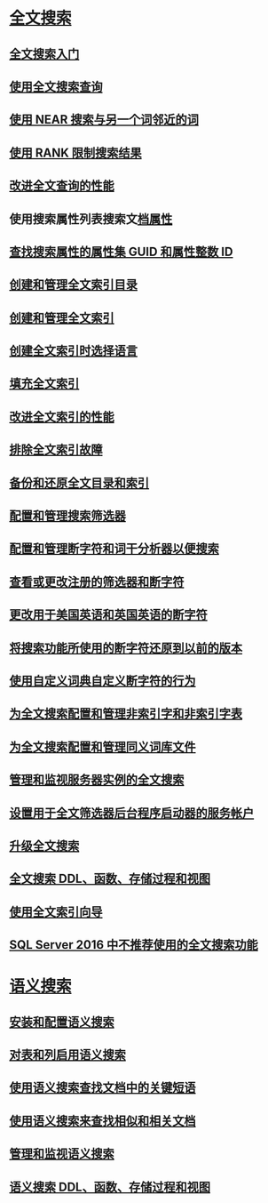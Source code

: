 # [全文搜索](full-text-search.md)  
## [全文搜索入门](get-started-with-full-text-search.md)  
## [使用全文搜索查询](query-with-full-text-search.md)  
## [使用 NEAR 搜索与另一个词邻近的词](search-for-words-close-to-another-word-with-near.md)  
## [使用 RANK 限制搜索结果](limit-search-results-with-rank.md)  
## [改进全文查询的性能](improve-the-performance-of-full-text-queries.md)  
## 使用搜索属性列表搜索文[档属性](search-document-properties-with-search-property-lists.md)  
## [查找搜索属性的属性集 GUID 和属性整数 ID](find-property-set-guids-and-property-integer-ids-for-search-properties.md)  
## [创建和管理全文索引目录](create-and-manage-full-text-catalogs.md)  
## [创建和管理全文索引](create-and-manage-full-text-indexes.md)  
## [创建全文索引时选择语言](choose-a-language-when-creating-a-full-text-index.md)  
## [填充全文索引](populate-full-text-indexes.md)  
## [改进全文索引的性能](improve-the-performance-of-full-text-indexes.md)  
## [排除全文索引故障](troubleshoot-full-text-indexing.md)  
## [备份和还原全文目录和索引](back-up-and-restore-full-text-catalogs-and-indexes.md)  
## [配置和管理搜索筛选器](configure-and-manage-filters-for-search.md)  
## [配置和管理断字符和词干分析器以便搜索](configure-and-manage-word-breakers-and-stemmers-for-search.md)  
## [查看或更改注册的筛选器和断字符](view-or-change-registered-filters-and-word-breakers.md)  
## [更改用于美国英语和英国英语的断字符](change-the-word-breaker-used-for-us-english-and-uk-english.md)  
## [将搜索功能所使用的断字符还原到以前的版本](revert-the-word-breakers-used-by-search-to-the-previous-version.md)  
## [使用自定义词典自定义断字符的行为](customize-the-behavior-of-word-breakers-with-a-custom-dictionary.md)  
## [为全文搜索配置和管理非索引字和非索引字表](configure-and-manage-stopwords-and-stoplists-for-full-text-search.md)  
## [为全文搜索配置和管理同义词库文件](configure-and-manage-thesaurus-files-for-full-text-search.md)  
## [管理和监视服务器实例的全文搜索](manage-and-monitor-full-text-search-for-a-server-instance.md)  
## [设置用于全文筛选器后台程序启动器的服务帐户](set-the-service-account-for-the-full-text-filter-daemon-launcher.md)  
## [升级全文搜索](upgrade-full-text-search.md)  
## [全文搜索 DDL、函数、存储过程和视图](full-text-search-ddl-functions-stored-procedures-and-views.md)  
## [使用全文索引向导](use-the-full-text-indexing-wizard.md)  
## [SQL Server 2016 中不推荐使用的全文搜索功能](deprecated-full-text-search-features-in-sql-server-2016.md)  
# [语义搜索](semantic-search-sql-server.md)  
## [安装和配置语义搜索](install-and-configure-semantic-search.md)  
## [对表和列启用语义搜索](enable-semantic-search-on-tables-and-columns.md)  
## [使用语义搜索查找文档中的关键短语](find-key-phrases-in-documents-with-semantic-search.md)  
## [使用语义搜索来查找相似和相关文档](find-similar-and-related-documents-with-semantic-search.md)  
## [管理和监视语义搜索](manage-and-monitor-semantic-search.md)  
## [语义搜索 DDL、函数、存储过程和视图](semantic-search-ddl-functions-stored-procedures-and-views.md)  
